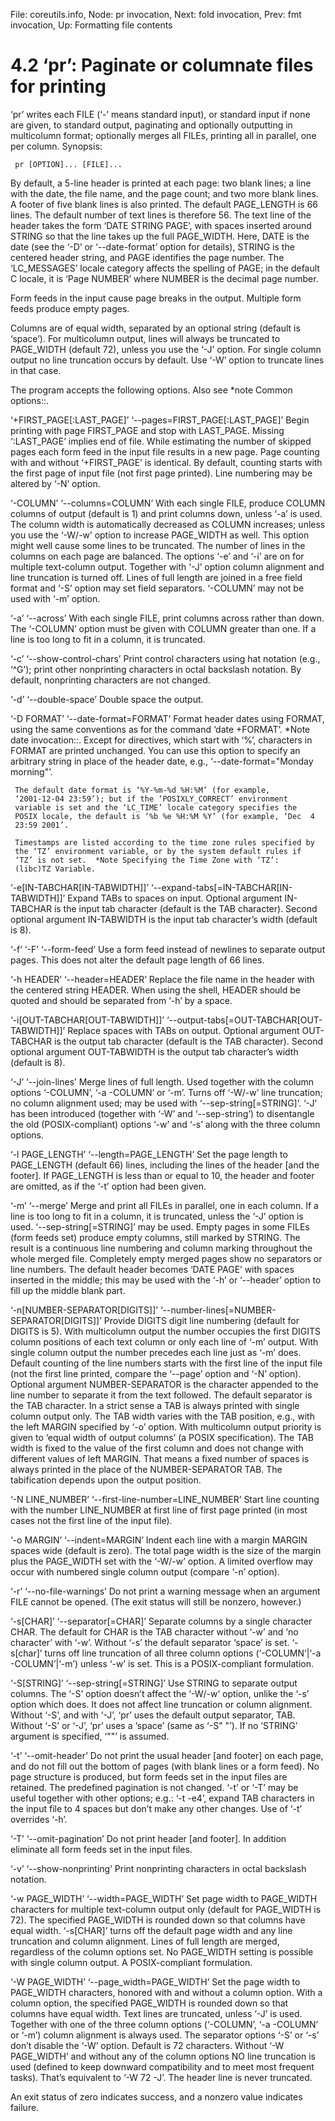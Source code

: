 File: coreutils.info,  Node: pr invocation,  Next: fold invocation,  Prev: fmt invocation,  Up: Formatting file contents

4.2 ‘pr’: Paginate or columnate files for printing
==================================================

‘pr’ writes each FILE (‘-’ means standard input), or standard input if
none are given, to standard output, paginating and optionally outputting
in multicolumn format; optionally merges all FILEs, printing all in
parallel, one per column.  Synopsis:

     pr [OPTION]... [FILE]...

   By default, a 5-line header is printed at each page: two blank lines;
a line with the date, the file name, and the page count; and two more
blank lines.  A footer of five blank lines is also printed.  The default
PAGE_LENGTH is 66 lines.  The default number of text lines is therefore
56.  The text line of the header takes the form ‘DATE STRING PAGE’, with
spaces inserted around STRING so that the line takes up the full
PAGE_WIDTH.  Here, DATE is the date (see the ‘-D’ or ‘--date-format’
option for details), STRING is the centered header string, and PAGE
identifies the page number.  The ‘LC_MESSAGES’ locale category affects
the spelling of PAGE; in the default C locale, it is ‘Page NUMBER’ where
NUMBER is the decimal page number.

   Form feeds in the input cause page breaks in the output.  Multiple
form feeds produce empty pages.

   Columns are of equal width, separated by an optional string (default
is ‘space’).  For multicolumn output, lines will always be truncated to
PAGE_WIDTH (default 72), unless you use the ‘-J’ option.  For single
column output no line truncation occurs by default.  Use ‘-W’ option to
truncate lines in that case.

   The program accepts the following options.  Also see *note Common
options::.

‘+FIRST_PAGE[:LAST_PAGE]’
‘--pages=FIRST_PAGE[:LAST_PAGE]’
     Begin printing with page FIRST_PAGE and stop with LAST_PAGE.
     Missing ‘:LAST_PAGE’ implies end of file.  While estimating the
     number of skipped pages each form feed in the input file results in
     a new page.  Page counting with and without ‘+FIRST_PAGE’ is
     identical.  By default, counting starts with the first page of
     input file (not first page printed).  Line numbering may be altered
     by ‘-N’ option.

‘-COLUMN’
‘--columns=COLUMN’
     With each single FILE, produce COLUMN columns of output (default is
     1) and print columns down, unless ‘-a’ is used.  The column width
     is automatically decreased as COLUMN increases; unless you use the
     ‘-W/-w’ option to increase PAGE_WIDTH as well.  This option might
     well cause some lines to be truncated.  The number of lines in the
     columns on each page are balanced.  The options ‘-e’ and ‘-i’ are
     on for multiple text-column output.  Together with ‘-J’ option
     column alignment and line truncation is turned off.  Lines of full
     length are joined in a free field format and ‘-S’ option may set
     field separators.  ‘-COLUMN’ may not be used with ‘-m’ option.

‘-a’
‘--across’
     With each single FILE, print columns across rather than down.  The
     ‘-COLUMN’ option must be given with COLUMN greater than one.  If a
     line is too long to fit in a column, it is truncated.

‘-c’
‘--show-control-chars’
     Print control characters using hat notation (e.g., ‘^G’); print
     other nonprinting characters in octal backslash notation.  By
     default, nonprinting characters are not changed.

‘-d’
‘--double-space’
     Double space the output.

‘-D FORMAT’
‘--date-format=FORMAT’
     Format header dates using FORMAT, using the same conventions as for
     the command ‘date +FORMAT’.  *Note date invocation::.  Except for
     directives, which start with ‘%’, characters in FORMAT are printed
     unchanged.  You can use this option to specify an arbitrary string
     in place of the header date, e.g., ‘--date-format="Monday
     morning"’.

     The default date format is ‘%Y-%m-%d %H:%M’ (for example,
     ‘2001-12-04 23:59’); but if the ‘POSIXLY_CORRECT’ environment
     variable is set and the ‘LC_TIME’ locale category specifies the
     POSIX locale, the default is ‘%b %e %H:%M %Y’ (for example, ‘Dec  4
     23:59 2001’.

     Timestamps are listed according to the time zone rules specified by
     the ‘TZ’ environment variable, or by the system default rules if
     ‘TZ’ is not set.  *Note Specifying the Time Zone with ‘TZ’:
     (libc)TZ Variable.

‘-e[IN-TABCHAR[IN-TABWIDTH]]’
‘--expand-tabs[=IN-TABCHAR[IN-TABWIDTH]]’
     Expand TABs to spaces on input.  Optional argument IN-TABCHAR is
     the input tab character (default is the TAB character).  Second
     optional argument IN-TABWIDTH is the input tab character’s width
     (default is 8).

‘-f’
‘-F’
‘--form-feed’
     Use a form feed instead of newlines to separate output pages.  This
     does not alter the default page length of 66 lines.

‘-h HEADER’
‘--header=HEADER’
     Replace the file name in the header with the centered string
     HEADER.  When using the shell, HEADER should be quoted and should
     be separated from ‘-h’ by a space.

‘-i[OUT-TABCHAR[OUT-TABWIDTH]]’
‘--output-tabs[=OUT-TABCHAR[OUT-TABWIDTH]]’
     Replace spaces with TABs on output.  Optional argument OUT-TABCHAR
     is the output tab character (default is the TAB character).  Second
     optional argument OUT-TABWIDTH is the output tab character’s width
     (default is 8).

‘-J’
‘--join-lines’
     Merge lines of full length.  Used together with the column options
     ‘-COLUMN’, ‘-a -COLUMN’ or ‘-m’.  Turns off ‘-W/-w’ line
     truncation; no column alignment used; may be used with
     ‘--sep-string[=STRING]’.  ‘-J’ has been introduced (together with
     ‘-W’ and ‘--sep-string’) to disentangle the old (POSIX-compliant)
     options ‘-w’ and ‘-s’ along with the three column options.

‘-l PAGE_LENGTH’
‘--length=PAGE_LENGTH’
     Set the page length to PAGE_LENGTH (default 66) lines, including
     the lines of the header [and the footer].  If PAGE_LENGTH is less
     than or equal to 10, the header and footer are omitted, as if the
     ‘-t’ option had been given.

‘-m’
‘--merge’
     Merge and print all FILEs in parallel, one in each column.  If a
     line is too long to fit in a column, it is truncated, unless the
     ‘-J’ option is used.  ‘--sep-string[=STRING]’ may be used.  Empty
     pages in some FILEs (form feeds set) produce empty columns, still
     marked by STRING.  The result is a continuous line numbering and
     column marking throughout the whole merged file.  Completely empty
     merged pages show no separators or line numbers.  The default
     header becomes ‘DATE PAGE’ with spaces inserted in the middle; this
     may be used with the ‘-h’ or ‘--header’ option to fill up the
     middle blank part.

‘-n[NUMBER-SEPARATOR[DIGITS]]’
‘--number-lines[=NUMBER-SEPARATOR[DIGITS]]’
     Provide DIGITS digit line numbering (default for DIGITS is 5).
     With multicolumn output the number occupies the first DIGITS column
     positions of each text column or only each line of ‘-m’ output.
     With single column output the number precedes each line just as
     ‘-m’ does.  Default counting of the line numbers starts with the
     first line of the input file (not the first line printed, compare
     the ‘--page’ option and ‘-N’ option).  Optional argument
     NUMBER-SEPARATOR is the character appended to the line number to
     separate it from the text followed.  The default separator is the
     TAB character.  In a strict sense a TAB is always printed with
     single column output only.  The TAB width varies with the TAB
     position, e.g., with the left MARGIN specified by ‘-o’ option.
     With multicolumn output priority is given to ‘equal width of output
     columns’ (a POSIX specification).  The TAB width is fixed to the
     value of the first column and does not change with different values
     of left MARGIN.  That means a fixed number of spaces is always
     printed in the place of the NUMBER-SEPARATOR TAB.  The tabification
     depends upon the output position.

‘-N LINE_NUMBER’
‘--first-line-number=LINE_NUMBER’
     Start line counting with the number LINE_NUMBER at first line of
     first page printed (in most cases not the first line of the input
     file).

‘-o MARGIN’
‘--indent=MARGIN’
     Indent each line with a margin MARGIN spaces wide (default is
     zero).  The total page width is the size of the margin plus the
     PAGE_WIDTH set with the ‘-W/-w’ option.  A limited overflow may
     occur with numbered single column output (compare ‘-n’ option).

‘-r’
‘--no-file-warnings’
     Do not print a warning message when an argument FILE cannot be
     opened.  (The exit status will still be nonzero, however.)

‘-s[CHAR]’
‘--separator[=CHAR]’
     Separate columns by a single character CHAR.  The default for CHAR
     is the TAB character without ‘-w’ and ‘no character’ with ‘-w’.
     Without ‘-s’ the default separator ‘space’ is set.  ‘-s[char]’
     turns off line truncation of all three column options
     (‘-COLUMN’|‘-a -COLUMN’|‘-m’) unless ‘-w’ is set.  This is a
     POSIX-compliant formulation.

‘-S[STRING]’
‘--sep-string[=STRING]’
     Use STRING to separate output columns.  The ‘-S’ option doesn’t
     affect the ‘-W/-w’ option, unlike the ‘-s’ option which does.  It
     does not affect line truncation or column alignment.  Without ‘-S’,
     and with ‘-J’, ‘pr’ uses the default output separator, TAB.
     Without ‘-S’ or ‘-J’, ‘pr’ uses a ‘space’ (same as ‘-S" "’).  If no
     ‘STRING’ argument is specified, ‘""’ is assumed.

‘-t’
‘--omit-header’
     Do not print the usual header [and footer] on each page, and do not
     fill out the bottom of pages (with blank lines or a form feed).  No
     page structure is produced, but form feeds set in the input files
     are retained.  The predefined pagination is not changed.  ‘-t’ or
     ‘-T’ may be useful together with other options; e.g.: ‘-t -e4’,
     expand TAB characters in the input file to 4 spaces but don’t make
     any other changes.  Use of ‘-t’ overrides ‘-h’.

‘-T’
‘--omit-pagination’
     Do not print header [and footer].  In addition eliminate all form
     feeds set in the input files.

‘-v’
‘--show-nonprinting’
     Print nonprinting characters in octal backslash notation.

‘-w PAGE_WIDTH’
‘--width=PAGE_WIDTH’
     Set page width to PAGE_WIDTH characters for multiple text-column
     output only (default for PAGE_WIDTH is 72).  The specified
     PAGE_WIDTH is rounded down so that columns have equal width.
     ‘-s[CHAR]’ turns off the default page width and any line truncation
     and column alignment.  Lines of full length are merged, regardless
     of the column options set.  No PAGE_WIDTH setting is possible with
     single column output.  A POSIX-compliant formulation.

‘-W PAGE_WIDTH’
‘--page_width=PAGE_WIDTH’
     Set the page width to PAGE_WIDTH characters, honored with and
     without a column option.  With a column option, the specified
     PAGE_WIDTH is rounded down so that columns have equal width.  Text
     lines are truncated, unless ‘-J’ is used.  Together with one of the
     three column options (‘-COLUMN’, ‘-a -COLUMN’ or ‘-m’) column
     alignment is always used.  The separator options ‘-S’ or ‘-s’ don’t
     disable the ‘-W’ option.  Default is 72 characters.  Without ‘-W
     PAGE_WIDTH’ and without any of the column options NO line
     truncation is used (defined to keep downward compatibility and to
     meet most frequent tasks).  That’s equivalent to ‘-W 72 -J’.  The
     header line is never truncated.

   An exit status of zero indicates success, and a nonzero value
indicates failure.

